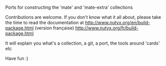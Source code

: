 Ports for constructing the 'mate' and 'mate-extra' collections

Contributions are welcome. If you don't know what it all about, please take the time to read the documentation at http://www.nutyx.org/en/build-package.html (version française) http://www.nutyx.org/fr/build-package.html

It will explain you what's a collection, a git, a port, the tools around 'cards' etc

Have fun :)
